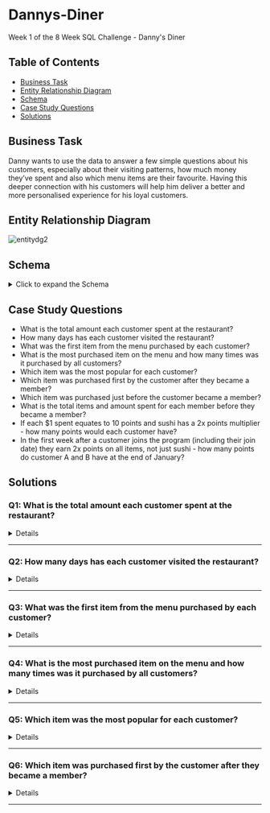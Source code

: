 # Dannys-Diner
Week 1 of the 8 Week SQL Challenge - Danny's Diner

##  Table of Contents
- [Business Task](#Business-Task)
- [Entity Relationship Diagram](#Entity-Relationship-Diagram)
- [Schema](#Schema)
- [Case Study Questions](#Case-Study-Questions)
- [Solutions](#Solutions)


## Business Task

Danny wants to use the data to answer a few simple questions about his customers, especially about their visiting patterns, how much money they’ve spent and also which menu items are their favourite. Having this deeper connection with his customers will help him deliver a better and more personalised experience for his loyal customers.


## Entity Relationship Diagram

![entitydg2](https://user-images.githubusercontent.com/122754787/216842806-1545ba7f-8155-4efa-b514-fca62c533464.png)

## Schema
<details>
	<summary>
		Click to expand the Schema
	</summary>
	
````sql
CREATE SCHEMA dannys_diner;
SET search_path = dannys_diner;

CREATE TABLE sales (
  "customer_id" VARCHAR(1),
  "order_date" DATE,
  "product_id" INTEGER
);

INSERT INTO sales
  ("customer_id", "order_date", "product_id")
VALUES
  ('A', '2021-01-01', '1'),
  ('A', '2021-01-01', '2'),
  ('A', '2021-01-07', '2'),
  ('A', '2021-01-10', '3'),
  ('A', '2021-01-11', '3'),
  ('A', '2021-01-11', '3'),
  ('B', '2021-01-01', '2'),
  ('B', '2021-01-02', '2'),
  ('B', '2021-01-04', '1'),
  ('B', '2021-01-11', '1'),
  ('B', '2021-01-16', '3'),
  ('B', '2021-02-01', '3'),
  ('C', '2021-01-01', '3'),
  ('C', '2021-01-01', '3'),
  ('C', '2021-01-07', '3');
 

CREATE TABLE menu (
  "product_id" INTEGER,
  "product_name" VARCHAR(5),
  "price" INTEGER
);

INSERT INTO menu
  ("product_id", "product_name", "price")
VALUES
  ('1', 'sushi', '10'),
  ('2', 'curry', '15'),
  ('3', 'ramen', '12');
  

CREATE TABLE members (
  "customer_id" VARCHAR(1),
  "join_date" DATE
);

INSERT INTO members
  ("customer_id", "join_date")
VALUES
  ('A', '2021-01-07'),
  ('B', '2021-01-09');
````
</details>

## Case Study Questions
  
- What is the total amount each customer spent at the restaurant?
- How many days has each customer visited the restaurant?
- What was the first item from the menu purchased by each customer?
- What is the most purchased item on the menu and how many times was it purchased by all customers?
- Which item was the most popular for each customer?
- Which item was purchased first by the customer after they became a member?
- Which item was purchased just before the customer became a member?
- What is the total items and amount spent for each member before they became a member?
- If each $1 spent equates to 10 points and sushi has a 2x points multiplier - how many points would each customer have?
- In the first week after a customer joins the program (including their join date) they earn 2x points on all items, not just sushi - how many points do customer A and B have at the end of January?


## Solutions 
### Q1: What is the total amount each customer spent at the restaurant?
<details>

````sql
SELECT s.customer_id, SUM(price) AS total_amount_spent FROM sales s
JOIN menu ON s.product_id = m.product_id
GROUP BY customer_id
ORDER BY customer_id
````

- I used the SUM and GROUP BY to figure out the total_amount_spent that each customer spent
- Used a JOIN to combine the sales and menu table on product_id that are from both tables
- Ended with an ORDER BY on customer_id to get an ascending table

Answer: 
<br>
![q1answer](https://user-images.githubusercontent.com/122754787/216840816-1676169f-e90f-4528-abbd-03c240d7242d.png)
</details>

***

### Q2: How many days has each customer visited the restaurant?
<details>

````sql
SELECT customer_id, COUNT(DISTINCT(order_date)) as days_visited FROM sales s
GROUP BY customer_id
````
<br>

- I used COUNT on the order_date to get each entry for the order_date, and DISTINCT to remove the duplicates of the same dates
- Finished with GROUP BY to get the customers in ascending order

Answer: 
<br>
![q2answer](https://user-images.githubusercontent.com/122754787/216841374-7dcbccce-3a06-4093-a864-df90981651c3.png)
</details>

***

### Q3: What was the first item from the menu purchased by each customer?
<details>

````sql
  with t1 as(
	SELECT customer_id, order_date, product_name, 
	ROW_Number() OVER(PARTITION BY s.customer_id
	ORDER BY s.order_date) as rank
	FROM sales s
	JOIN menu m ON s.product_id = m.product_id
)

SELECT customer_id, product_name FROM t1
WHERE rank = 1
GROUP BY customer_id, product_name
````
  
- Use t1 as a temporary table and use ROW_Number to create column ranks that is partitioned by the customer_id and ORDERED BY order_date
- Write new query pulling the customer_id and product_name from t1 table WHERE the rank = 1, which will pull the rank 1 entry for each customer_id
- GROUP BY customer_id and product_name to fetch the customer_id and first item ever ordered by the customer
	
Answer: 
<br>
![q3answer](https://user-images.githubusercontent.com/122754787/216845143-43f7855d-4c28-4edf-9520-2316d43317c5.png)
  </details>

***

### Q4: What is the most purchased item on the menu and how many times was it purchased by all customers?
<details>

````sql
SELECT product_name, COUNT(s.product_id) AS most_purchased FROM sales s
JOIN menu m ON s.product_id = m.product_id
GROUP BY product_name, s.product_id
ORDER BY most_purchased DESC
````

- Use COUNT of product_id 
- GROUP BY the product_id and product_name to show all the products and the amount of times they were each purchased
- ORDER BY most_purchased DESC to get the highest to lowest

Answer:
<br>
![q4asnwer](https://user-images.githubusercontent.com/122754787/216847985-9d0cecf3-dd8f-4075-a61e-67e3c38c5db3.png)
</details>

***

### Q5: Which item was the most popular for each customer?
<details>

````sql
	with t1 as (
	SELECT customer_id, product_name, COUNT(m.product_id) AS order_count,
	DENSE_RANK() OVER(PARTITION BY s.customer_id 
					ORDER BY COUNT(s.customer_id) DESC) AS rank 
	FROM sales s
	JOIN menu m ON s.product_id = m.product_id
	GROUP BY customer_id, product_name
	ORDER BY customer_id, rank DESC
)

SELECT customer_id, product_name, order_count FROM t1
WHERE rank = 1
````
- Use t1 as a temp table and use DENSE_RANK so the tied numbers are not skipped over
- Fetch data WHERE the rank = 1 to show the most popular item for each customer

Answer:
<br>
![q5answer](https://user-images.githubusercontent.com/122754787/216849655-b547c715-ca65-4186-b32b-9e4b7e4bbea1.png)
</details>

***

### Q6: Which item was purchased first by the customer after they became a member?
<details>
	
````sql
with t1 as (
	SELECT s.customer_id, m.join_date, s.order_date, s.product_id,
	DENSE_RANK() OVER(PARTITION BY s.customer_id
					 ORDER BY s.order_date) AS rank
	FROM sales s
	JOIN members m ON s.customer_id = m.customer_id
	WHERE s.order_date >= m.join_date
)

SELECT s.customer_id, s.order_date, m.product_name
FROM t1 s
JOIN menu m
ON s.product_id = m.product_id
WHERE rank = 1
ORDER BY customer_id
````
- Use a temp table t1
- Use DENSE_RANK and partition by customer id, and then ORDER BY the order_date AS rank to get a ranking on the order dates
- JOIN and use WHERE on order date with a greater than or equal to the join_date to get only entries starting from the join_date
- Use a rank = 1 and to get the top rank for each customer_id
	
Answer: 
<br>
![q6 answer](https://user-images.githubusercontent.com/122754787/216884056-765e37b4-be00-4dee-9d60-0a57d9298db8.png)
</details>

***
